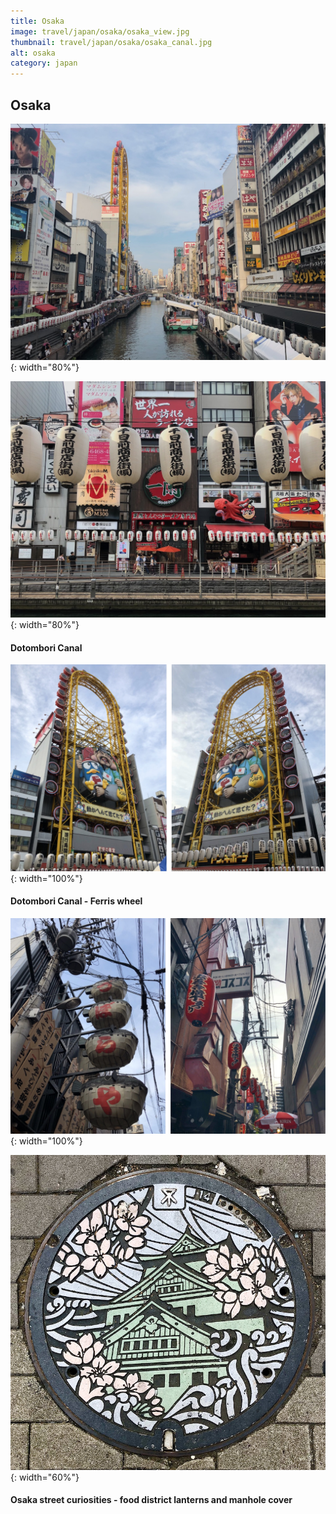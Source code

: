 ```yaml
---
title: Osaka
image: travel/japan/osaka/osaka_view.jpg
thumbnail: travel/japan/osaka/osaka_canal.jpg
alt: osaka
category: japan
---
```


## Osaka

![osaka dotombori canal](./assets/img/travel/japan/osaka/osaka_canal.jpg){: width="80%"}

![osaka canal lanterns](./assets/img/travel/japan/osaka/osaka_canal_lanterns.jpg){: width="80%"}

#### Dotombori Canal

![osaka ferris wheel](./assets/img/travel/japan/osaka/osaka_ferris_wheel.jpg){: width="100%"}

#### Dotombori Canal - Ferris wheel

![osaka street lanterns](./assets/img/travel/japan/osaka/osaka_street_lanterns.jpg){: width="100%"}

![osaka manhole cover](./assets/img/travel/japan/osaka/osaka_cover.jpg){: width="60%"}

#### Osaka street curiosities - food district lanterns and manhole cover
